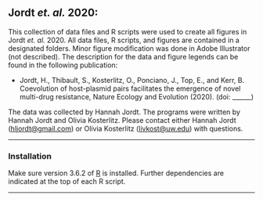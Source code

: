 ## Jordt *et. al.* 2020: 

This collection of data files and R scripts were used to create all figures in Jordt *et. al.* 2020. All data files, R scripts, and figures are contained in a designated folders. Minor figure modification was done in Adobe Illustrator (not described). The description for the data and figure legends can be found in the following publication:

- Jordt, H., Thibault, S., Kosterlitz, O., Ponciano, J., Top, E., and Kerr, B. Coevolution of host-plasmid pairs facilitates the emergence of novel multi-drug resistance, Nature Ecology and Evolution (2020). (doi: ______)

The data was collected by Hannah Jordt. The programs were written by Hannah Jordt and Olivia Kosterlitz. Please contact either Hannah Jordt (hljordt@gmail.com) or Olivia Kosterlitz (livkost@uw.edu) with questions.

---

### Installation

Make sure version 3.6.2 of [R](https://cran.r-project.org/doc/manuals/r-release/NEWS.pdf) is installed.
Further dependencies are indicated at the top of each R script. 

---
